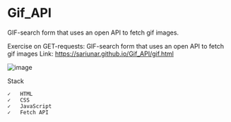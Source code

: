 # Gif_API
GIF-search form that uses an open API to fetch gif images.

Exercise on GET-requests: GIF-search form that uses an open API to fetch gif images
Link: https://sariunar.github.io/Gif_API/gif.html

![image](https://user-images.githubusercontent.com/90380387/219040422-baefb900-d981-45fc-96f1-894672e5867f.png)

Stack

    ✓   HTML
    ✓   CSS
    ✓   JavaScript
    ✓   Fetch API
